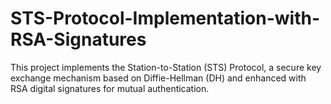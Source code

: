 # STS-Protocol-Implementation-with-RSA-Signatures
This project implements the Station-to-Station (STS) Protocol, a secure key exchange mechanism based on Diffie-Hellman (DH) and enhanced with RSA digital signatures for mutual authentication.

